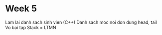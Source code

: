 # Week 5
Lam lai danh sach sinh vien (C++)
Danh sach moc noi don dung head, tail
Vo bai tap
Stack = LTMN
